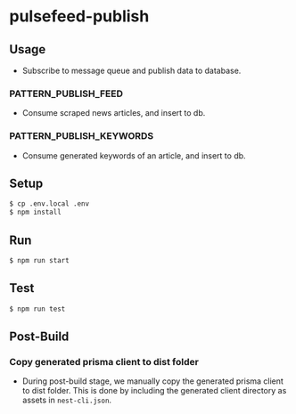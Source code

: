 # pulsefeed-publish

## Usage
- Subscribe to message queue and publish data to database.

### PATTERN_PUBLISH_FEED
- Consume scraped news articles, and insert to db.

### PATTERN_PUBLISH_KEYWORDS
- Consume generated keywords of an article, and insert to db.

## Setup
```bash
$ cp .env.local .env
$ npm install
```

## Run
```bash
$ npm run start
```

## Test
```bash
$ npm run test
```

## Post-Build
### Copy generated prisma client to dist folder
- During post-build stage, we manually copy the generated prisma client to dist folder.
  This is done by including the generated client directory as assets in `nest-cli.json`.

